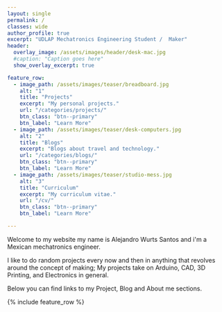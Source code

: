 ```yaml
---
layout: single
permalink: /
classes: wide
author_profile: true
excerpt: "UDLAP Mechatronics Engineering Student /  Maker"
header:
  overlay_image: /assets/images/header/desk-mac.jpg
  #caption: "Caption goes here"
  show_overlay_excerpt: true

feature_row:
  - image_path: /assets/images/teaser/breadboard.jpg
    alt: "1"
    title: "Projects"
    excerpt: "My personal projects."
    url: "/categories/projects/"
    btn_class: "btn--primary"
    btn_label: "Learn More"
  - image_path: /assets/images/teaser/desk-computers.jpg
    alt: "2"
    title: "Blogs"
    excerpt: "Blogs about travel and technology."
    url: "/categories/blogs/"
    btn_class: "btn--primary"
    btn_label: "Learn More"
  - image_path: /assets/images/teaser/studio-mess.jpg
    alt: "3"
    title: "Curriculum"
    excerpt: "My curriculum vitae."
    url: "/cv/"
    btn_class: "btn--primary"
    btn_label: "Learn More"

---
```

Welcome to my website my name is Alejandro Wurts Santos and i'm a Mexican mechatronics engineer.

I like to do random projects every now and then in anything that revolves around the concept of making; My projects take on Arduino, CAD, 3D Printing, and Electronics in general.

Below you can find links to my Project, Blog and About me sections.


{% include feature_row %}